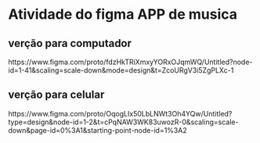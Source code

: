 <h1>Atividade do figma APP de musica</h1>
<h2> verção para computador</h2>
https://www.figma.com/proto/fdzHkTRiXmxyYORxOJqmWQ/Untitled?node-id=1-41&scaling=scale-down&mode=design&t=ZcoURgV3i5ZgPLXc-1
<h2> verção para celular</h2>
https://www.figma.com/proto/OqogLIx50LbLNWt3Oh4YQw/Untitled?type=design&node-id=1-2&t=cPqNAW3WK83uwozR-0&scaling=scale-down&page-id=0%3A1&starting-point-node-id=1%3A2
